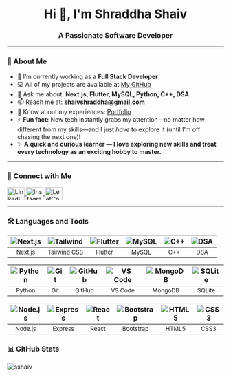 <h1 align="center">Hi 👋, I'm Shraddha Shaiv</h1>
<h3 align="center">A Passionate Software Developer</h3>

---

### 🌟 About Me

- 🌱 I’m currently working as a **Full Stack Developer**  
- 💻 All of my projects are available at [My GitHub](https://github.com/sshaiv/)  
- 💬 Ask me about: **Next.js, Flutter, MySQL, Python, C++, DSA**  
- 📫 Reach me at: **shaivshraddha@gmail.com**  
- 📄 Know about my experiences: [Portfolio](https://sshaiv-portfolio3692.netlify.app/)  
- ⚡ **Fun fact:** New tech instantly grabs my attention—no matter how different from my skills—and I just *have* to explore it (until I’m off chasing the next one)!
- ✨ **A quick and curious learner — I love exploring new skills and treat every technology as an exciting hobby to master.**

---

### 🤝 Connect with Me

<p align="left">
  <a href="https://www.linkedin.com/in/shraddha-shaiv/" target="_blank">
    <img align="center" src="https://raw.githubusercontent.com/rahuldkjain/github-profile-readme-generator/master/src/images/icons/Social/linked-in-alt.svg" alt="LinkedIn" height="30" width="40" />
  </a>
  <a href="https://instagram.com/_shraddha699" target="_blank">
    <img align="center" src="https://raw.githubusercontent.com/rahuldkjain/github-profile-readme-generator/master/src/images/icons/Social/instagram.svg" alt="Instagram" height="30" width="40" />
  </a>
  <a href="https://leetcode.com/u/sshaiv/" target="_blank" title="LeetCode">
    <img align="center" src="https://upload.wikimedia.org/wikipedia/commons/1/19/LeetCode_logo_black.png" alt="LeetCode" height="30" width="40" style="object-fit:contain;" />
  </a>
</p>


---

### 🛠️ Languages and Tools

| ![Next.js](https://cdn.simpleicons.org/next.js/000000) | ![Tailwind](https://cdn.simpleicons.org/tailwindcss/06B6D4) | ![Flutter](https://cdn.simpleicons.org/flutter/02569B) | ![MySQL](https://cdn.simpleicons.org/mysql/4479A1) | ![C++](https://cdn.simpleicons.org/cplusplus/00599C) | ![DSA](https://cdn.simpleicons.org/code/000000) |
| :---: | :---: | :---: | :---: | :---: | :---: |
| <sub>Next.js</sub> | <sub>Tailwind CSS</sub> | <sub>Flutter</sub> | <sub>MySQL</sub> | <sub>C++</sub> | <sub>DSA</sub> |

| ![Python](https://cdn.simpleicons.org/python/3776AB) | ![Git](https://cdn.simpleicons.org/git/F05032) | ![GitHub](https://cdn.simpleicons.org/github/181717) | ![VS Code](https://cdn.simpleicons.org/visualstudiocode/007ACC) | ![MongoDB](https://cdn.simpleicons.org/mongodb/47A248) | ![SQLite](https://cdn.simpleicons.org/sqlite/003B57) |
| :---: | :---: | :---: | :---: | :---: | :---: |
| <sub>Python</sub> | <sub>Git</sub> | <sub>GitHub</sub> | <sub>VS Code</sub> | <sub>MongoDB</sub> | <sub>SQLite</sub> |

| ![Node.js](https://cdn.simpleicons.org/node.js/339933) | ![Express](https://cdn.simpleicons.org/express/000000) | ![React](https://cdn.simpleicons.org/react/61DAFB) | ![Bootstrap](https://cdn.simpleicons.org/bootstrap/7952B3) | ![HTML5](https://cdn.simpleicons.org/html5/E34F26) | ![CSS3](https://cdn.simpleicons.org/css3/1572B6) |
| :---: | :---: | :---: | :---: | :---: | :---: |
| <sub>Node.js</sub> | <sub>Express</sub> | <sub>React</sub> | <sub>Bootstrap</sub> | <sub>HTML5</sub> | <sub>CSS3</sub> |



### 📊 GitHub Stats

<p>
  <img align="center" src="https://github-readme-stats.vercel.app/api/top-langs?username=sshaiv&show_icons=true&locale=en&layout=compact" alt="sshaiv" />
</p>
